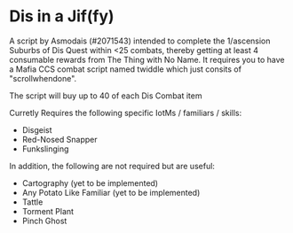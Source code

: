 # Dis in a Jif(fy)

A script by Asmodais (#2071543) intended to complete the 1/ascension Suburbs of Dis Quest within <25 combats, thereby getting at least 4 consumable rewards from The Thing with No Name. It requires you to have a Mafia CCS combat script named twiddle which just consits of "scrollwhendone". 

The script will buy up to 40 of each Dis Combat item

Curretly Requires the following specific IotMs / familiars / skills:

* Disgeist
* Red-Nosed Snapper
* Funkslinging


In addition, the following are not required but are useful:

* Cartography (yet to be implemented)
* Any Potato Like Familiar (yet to be implemented)
* Tattle
* Torment Plant
* Pinch Ghost 

